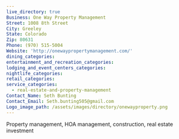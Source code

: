 ```yaml
---
live_directory: true
Business: One Way Property Management
Street: 1008 8th Street
City: Greeley
State: Colorado
Zip: 80631
Phone: (970) 515-5004
Website: 'http://onewaypropertymanagement.com/'
dining_categories:
entertainment_and_recreation_categories:
lodging_and_event_centers_categories:
nightlife_categories:
retail_categories:
service_categories:
  - real-estate-and-property-management
Contact_Name: Seth Bunting
Contact_Email: Seth.bunting505@gmail.com
Logo_image_path: /assets/images/directory/onewayproperty.png
---
```


Property management, HOA management, construction, real estate investment